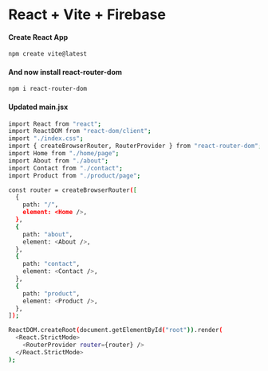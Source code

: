 # React + Vite + Firebase

#### Create React App

```bash
npm create vite@latest
```

#### And now install react-router-dom
```bash
npm i react-router-dom
```

#### Updated main.jsx

```bash
import React from "react";
import ReactDOM from "react-dom/client";
import "./index.css";
import { createBrowserRouter, RouterProvider } from "react-router-dom";
import Home from "./home/page";
import About from "./about";
import Contact from "./contact";
import Product from "./product/page";

const router = createBrowserRouter([
  {
    path: "/",
    element: <Home />,
  },
  {
    path: "about",
    element: <About />,
  },
  {
    path: "contact",
    element: <Contact />,
  },
  {
    path: "product",
    element: <Product />,
  },
]);

ReactDOM.createRoot(document.getElementById("root")).render(
  <React.StrictMode>
    <RouterProvider router={router} />
  </React.StrictMode>
);

```
